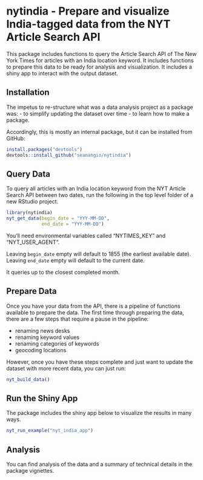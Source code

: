 
<!-- README.md is generated from README.Rmd. Please edit that file. You'll still need to render `README.Rmd` regularly, to keep `README.md` up-to-date. `devtools::build_readme()` is handy for this. You could also use GitHub Actions to re-render `README.Rmd` every time you push. An example workflow can be found here: <https://github.com/r-lib/actions/tree/master/examples>. -->

# nytindia - Prepare and visualize India-tagged data from the NYT Article Search API

<!-- badges: start -->
<!-- badges: end -->

This package includes functions to query the Article Search API of The
New York Times for articles with an India location keyword. It includes
functions to prepare this data to be ready for analysis and
visualization. It includes a shiny app to interact with the output
dataset.

## Installation

The impetus to re-structure what was a data analysis project as a
package was: - to simplify updating the dataset over time - to learn how
to make a package.

Accordingly, this is mostly an internal package, but it can be installed
from GitHub:

``` r
install.packages("devtools")
devtools::install_github("seanangio/nytindia")
```

## Query Data

To query all articles with an India location keyword from the NYT
Article Search API between two dates, run the following in the top level
folder of a new RStudio project.

``` r
library(nytindia)
nyt_get_data(begin_date = "YYY-MM-DD", 
             end_date = "YYY-MM-DD")
```

You’ll need environmental variables called “NYTIMES\_KEY” and
“NYT\_USER\_AGENT”.

Leaving `begin_date` empty will default to 1855 (the earliest available
date). Leaving `end_date` empty will default to the current date.

It queries up to the closest completed month.

## Prepare Data

Once you have your data from the API, there is a pipeline of functions
available to prepare the data. The first time through preparing the
data, there are a few steps that require a pause in the pipeline:

-   renaming news desks
-   renaming keyword values
-   renaming categories of keywords
-   geocoding locations

However, once you have these steps complete and just want to update the
dataset with more recent data, you can just run:

``` r
nyt_build_data()
```

## Run the Shiny App

The package includes the shiny app below to visualize the results in
many ways.

``` r
nyt_run_example("nyt_india_app")
```

## Analysis

You can find analysis of the data and a summary of technical details in
the package vignettes.
